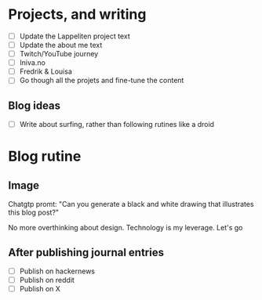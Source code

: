 # Projects, and writing

- [ ] Update the Lappeliten project text
- [ ] Update the about me text
- [ ] Twitch/YouTube journey
- [ ] Iniva.no
- [ ] Fredrik & Louisa
- [ ] Go though all the projets and fine-tune the content

## Blog ideas

- [ ] Write about surfing, rather than following rutines like a droid

# Blog rutine

## Image

Chatgtp promt: "Can you generate a black and white drawing that illustrates this blog post?" <post>

No more overthinking about design. Technology is my leverage. Let's go

## After publishing journal entries

- [ ] Publish on hackernews
- [ ] Publish on reddit
- [ ] Publish on X
